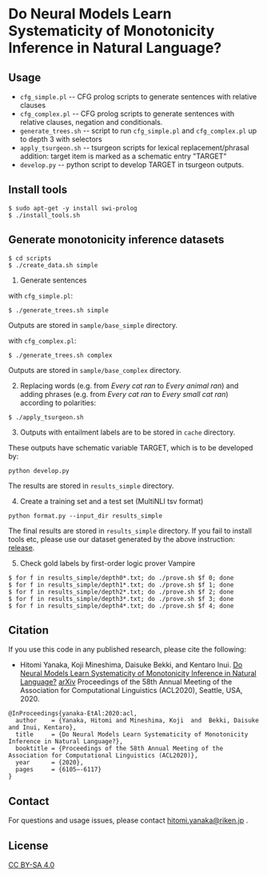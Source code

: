 # Do Neural Models Learn Systematicity of Monotonicity Inference in Natural Language?

## Usage

- `cfg_simple.pl` -- CFG prolog scripts to generate sentences with relative clauses
- `cfg_complex.pl` -- CFG prolog scripts to generate sentences with relative clauses, negation and conditionals.
- `generate_trees.sh` -- script to run `cfg_simple.pl` and `cfg_complex.pl` up to depth 3 with selectors
- `apply_tsurgeon.sh` -- tsurgeon scripts for lexical replacement/phrasal addition: target item is marked as a schematic entry "TARGET"
- `develop.py` -- python script to develop TARGET in tsurgeon outputs.

## Install tools
```
$ sudo apt-get -y install swi-prolog
$ ./install_tools.sh
```

## Generate monotonicity inference datasets
```
$ cd scripts
$ ./create_data.sh simple
```

1. Generate sentences 

with `cfg_simple.pl`:

```
$ ./generate_trees.sh simple
```
Outputs are stored in `sample/base_simple` directory.


with `cfg_complex.pl`:

```
$ ./generate_trees.sh complex
```
Outputs are stored in `sample/base_complex` directory.

2. Replacing words (e.g. from *Every cat ran* to *Every animal ran*) and adding phrases (e.g. from *Every cat ran* to *Every small cat ran*) according to polarities:

```
$ ./apply_tsurgeon.sh
```

3. Outputs with entailment labels are to be stored in `cache` directory.

These outputs have schematic variable TARGET, which is to be developed by:

```
python develop.py
```

The results are stored in `results_simple` directory.

4. Create a training set and a test set (MultiNLI tsv format)

```
python format.py --input_dir results_simple
```

The final results are stored in `results_simple` directory.
If you fail to install tools etc, please use our dataset generated by the above instruction: [release](https://github.com/verypluming/systematicity/releases/tag/dataset).

5. Check gold labels by first-order logic prover Vampire

```
$ for f in results_simple/depth0*.txt; do ./prove.sh $f 0; done
$ for f in results_simple/depth1*.txt; do ./prove.sh $f 1; done
$ for f in results_simple/depth2*.txt; do ./prove.sh $f 2; done
$ for f in results_simple/depth3*.txt; do ./prove.sh $f 3; done
$ for f in results_simple/depth4*.txt; do ./prove.sh $f 4; done
```

## Citation
If you use this code in any published research, please cite the following:
* Hitomi Yanaka, Koji Mineshima, Daisuke Bekki, and Kentaro Inui. [Do Neural Models Learn Systematicity of Monotonicity Inference in Natural Language?](https://www.aclweb.org/anthology/2020.acl-main.543.pdf) [arXiv](https://arxiv.org/pdf/2004.14839.pdf) Proceedings of the 58th Annual Meeting of the Association for Computational Linguistics (ACL2020), Seattle, USA, 2020.

```
@InProceedings{yanaka-EtAl:2020:acl,
  author    = {Yanaka, Hitomi and Mineshima, Koji  and  Bekki, Daisuke and Inui, Kentaro},
  title     = {Do Neural Models Learn Systematicity of Monotonicity Inference in Natural Language?},
  booktitle = {Proceedings of the 58th Annual Meeting of the Association for Computational Linguistics (ACL2020)},
  year      = {2020},
  pages     = {6105–-6117}
}
```

## Contact
For questions and usage issues, please contact hitomi.yanaka@riken.jp .

## License
[CC BY-SA 4.0](https://creativecommons.org/licenses/by-sa/4.0/)
